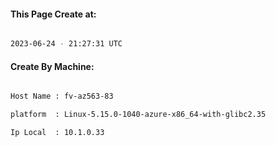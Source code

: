 
   
#### This Page Create at:

```bash

2023-06-24 - 21:27:31 UTC

```

#### Create By Machine:

```bash

Host Name : fv-az563-83

platform  : Linux-5.15.0-1040-azure-x86_64-with-glibc2.35

Ip Local  : 10.1.0.33

```

